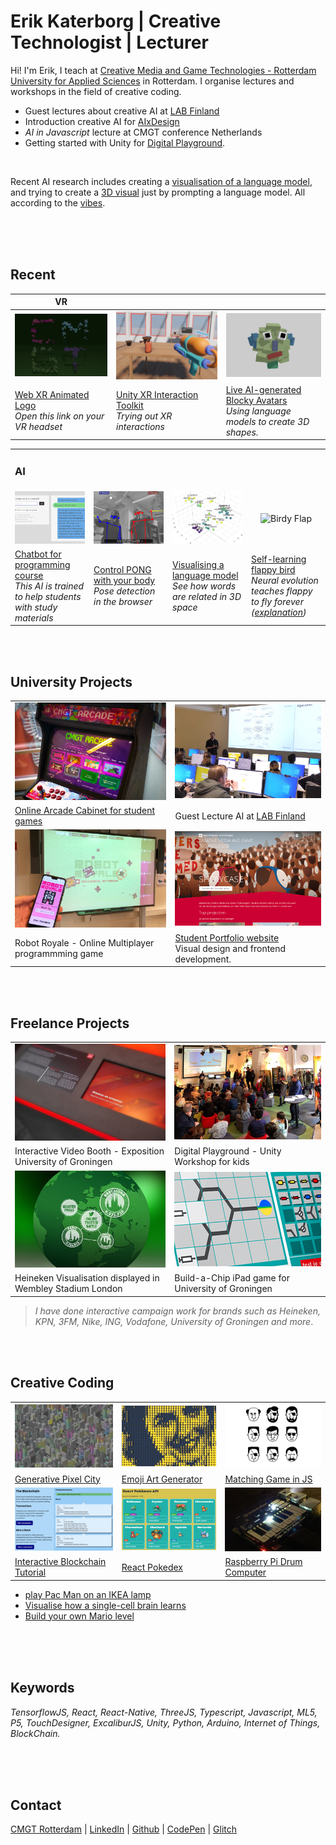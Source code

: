 # Erik Katerborg | Creative Technologist | Lecturer 

Hi! I'm Erik, I teach at [Creative Media and Game Technologies - Rotterdam University for Applied Sciences](https://www.hogeschoolrotterdam.nl/opleidingen/bachelor/creative-media-and-game-technologies/voltijd/) in Rotterdam. I organise lectures and workshops in the field of creative coding. 

- Guest lectures about creative AI at [LAB Finland](https://lab.fi/en)
- Introduction creative AI for [AIxDesign](https://medium.com/aixdesign/getting-started-with-ml5-js-tutorial-part-i-image-classifier-6d437ec38045)
- *AI in Javascript* lecture at CMGT conference Netherlands
- Getting started with Unity for [Digital Playground](https://digitalplayground.nl). 

<br>

Recent AI research includes creating a [visualisation of a language model](https://kokodoko.github.io/llm-3d/), and trying to create a [3D visual](https://blocky-avatars.vercel.app/) just by prompting a language model. All according to the [vibes](https://vibemanifesto.org).


<br><br><br>

## <a name="recent"></a>Recent

| VR |  |  |
|--------------------|--------------------|------|
![](./images/cmgt-vr.png)  |  ![](./images/unity-vr.png) | ![](./images/blockavatar.png) |
[Web XR Animated Logo](https://kokodoko.github.io/cmgt-logo-xr/)<br>*Open this link on your VR headset* | [Unity XR Interaction Toolkit](https://youtu.be/nBZeMjhvK_k)<br>*Trying out XR interactions* | [Live AI-generated Blocky Avatars](https://blocky-avatars.vercel.app/) <br>*Using language models to create 3D shapes.*  |


<table style="width:100%; table-layout: fixed; border-collapse: collapse;">
  <tr>
    <td style="width:25%;"><h3>AI</h3></td>
    <td style="width:25%; text-align: center;">&nbsp;</td>
    <td style="width:25%; text-align: center;">&nbsp;</td>
    <td style="width:25%; text-align: center;">&nbsp;</td>
  </tr>
  <tr>
<td style="width:25%; text-align: center;">
      <img src="./images/ai.png" alt="AI Image" style="width:100%; aspect-ratio: 4/3; object-fit: cover;">
    </td>
    <td style="width:25%; text-align: center;">
      <img src="./images/posepong.png" alt="Pose Pong" style="width:100%; aspect-ratio: 4/3; object-fit: cover;">
    </td>
    <td style="width:25%; text-align: center;">
      <img src="./images/llm-3d.png" alt="LLM 3D" style="width:100%; aspect-ratio: 4/3; object-fit: cover;">
    </td>
    <td style="width:25%; text-align: center;">
      <img src="./images/birdyflap.gif" alt="Birdy Flap" style="width:100%; aspect-ratio: 4/3; object-fit: cover;">
    </td>
  </tr>
  <tr>
    <td style="width:25%; "><a href="https://ai-assistent-mu.vercel.app">Chatbot for programming course</a><br><i>This AI is trained to help students with study materials</i></td>
    <td style="width:25%; ">
      <a href="https://www.youtube.com/watch?v=DMebdxAp0j0">Control PONG with your body</a><br><i>Pose detection in the browser</i>
    </td>
    <td style="width:25%; ">
      <a href="https://kokodoko.github.io/llm-3d/">Visualising a language model</a><br><i>See how words are related in 3D space</i>
    </td>
    <td style="width:25%;"><a href="https://kokodoko.github.io/flappy-evolution/">Self-learning flappy bird</a><br><i>Neural evolution teaches flappy to fly forever (<a href="https://github.com/KokoDoko/flappy-evolution/">explanation</a>)</i></td>
  </tr>
</table>
<br>
<br>


## <a name="uni"></a>University Projects

|  |  |  
|--------------------|--------------------|
![](./images/arcadecabinet800x515.png)  |  ![](./images/ml1.png)
[Online Arcade Cabinet for student games](https://hr-cmgt.github.io/arcade-server/) | Guest Lecture AI at [LAB Finland](https://www.lab.fi/en) 
![](./images/robots.jpg)  |  ![](./images/showcase.png)
Robot Royale - Online Multiplayer programmming game | [Student Portfolio website](https://cmgt.hr.nl) <br>Visual design and frontend development.

<br>
<br>

## <a name="freelance"></a>Freelance Projects

|  |  |
|-----------------|----------------|
![](./images/video.png)  |  ![](./images/unity1.png)
Interactive Video Booth - Exposition University of Groningen | Digital Playground - Unity Workshop for kids
![](./images/beer.png)  |  ![](./images/chip.png)
Heineken Visualisation displayed in Wembley Stadium London | Build-a-Chip iPad game for University of Groningen

>*I have done interactive campaign work for brands such as Heineken, KPN, 3FM, Nike, ING, Vodafone, University of Groningen and more*.

<br>
<br>

## <a name="exp"></a>Creative Coding

|  |  |  |
|-----------|---------|-------------------|
 ![](./images/citysmall.png)  |  ![](./images/emoji.png)  |  ![](./images/zoek.png)
[Generative Pixel City](https://github.com/KokoDoko/kokodoko.github.io/blob/master/images/citybig.png?raw=true) | [Emoji Art Generator](https://codesandbox.io/s/emoji-webcam-qt1ocz) | [Matching Game in JS](https://kokodoko.github.io/zoekdezelfde/)
 ![](./images/blockchain.png)  |  ![](./images/pokedex.png)  |  ![](./images/drum.png)
[Interactive Blockchain Tutorial](https://kokodoko.github.io/blockchain) | [React Pokedex](https://kokodoko.github.io/react-pokedex/) | [Raspberry Pi Drum Computer](https://www.youtube.com/watch?v=DMebdxAp0j0)

- [play Pac Man on an IKEA lamp](https://github.com/KokoDoko/PacmanLamp)
- [Visualise how a single-cell brain learns](https://kokodoko.github.io/perceptron/)
- [Build your own Mario level](https://kokodoko.github.io/level-editor/)
 
<br>
<br>
<br>

## Keywords

*TensorflowJS, React, React-Native, ThreeJS, Typescript, Javascript, ML5, P5, TouchDesigner, ExcaliburJS, Unity, Python, Arduino, Internet of Things, BlockChain.*

<br>
<br>
<br>

## Contact

[CMGT Rotterdam](https://www.hogeschoolrotterdam.nl/opleidingen/bachelor/creative-media-and-game-technologies/voltijd/) | [LinkedIn](https://www.linkedin.com/in/eerkmans/) | [Github](https://github.com/KokoDoko) | [CodePen](https://codepen.io/eerk) | [Glitch](https://glitch.com/@KokoDoko)
